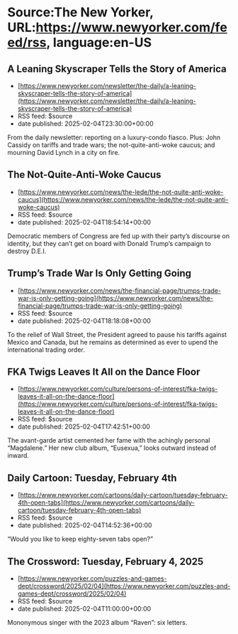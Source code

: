 # Source:The New Yorker, URL:https://www.newyorker.com/feed/rss, language:en-US

## A Leaning Skyscraper Tells the Story of America
 - [https://www.newyorker.com/newsletter/the-daily/a-leaning-skyscraper-tells-the-story-of-america](https://www.newyorker.com/newsletter/the-daily/a-leaning-skyscraper-tells-the-story-of-america)
 - RSS feed: $source
 - date published: 2025-02-04T23:30:00+00:00

From the daily newsletter: reporting on a luxury-condo fiasco. Plus: John Cassidy on tariffs and trade wars; the not-quite-anti-woke caucus; and mourning David Lynch in a city on fire.

## The Not-Quite-Anti-Woke Caucus
 - [https://www.newyorker.com/news/the-lede/the-not-quite-anti-woke-caucus](https://www.newyorker.com/news/the-lede/the-not-quite-anti-woke-caucus)
 - RSS feed: $source
 - date published: 2025-02-04T18:54:14+00:00

Democratic members of Congress are fed up with their party’s discourse on identity, but they can’t get on board with Donald Trump’s campaign to destroy D.E.I.

## Trump’s Trade War Is Only Getting Going
 - [https://www.newyorker.com/news/the-financial-page/trumps-trade-war-is-only-getting-going](https://www.newyorker.com/news/the-financial-page/trumps-trade-war-is-only-getting-going)
 - RSS feed: $source
 - date published: 2025-02-04T18:18:08+00:00

To the relief of Wall Street, the President agreed to pause his tariffs against Mexico and Canada, but he remains as determined as ever to upend the international trading order.

## FKA Twigs Leaves It All on the Dance Floor
 - [https://www.newyorker.com/culture/persons-of-interest/fka-twigs-leaves-it-all-on-the-dance-floor](https://www.newyorker.com/culture/persons-of-interest/fka-twigs-leaves-it-all-on-the-dance-floor)
 - RSS feed: $source
 - date published: 2025-02-04T17:42:51+00:00

The avant-garde artist cemented her fame with the achingly personal “Magdalene.” Her new club album, “Eusexua,” looks outward instead of inward.

## Daily Cartoon: Tuesday, February 4th
 - [https://www.newyorker.com/cartoons/daily-cartoon/tuesday-february-4th-open-tabs](https://www.newyorker.com/cartoons/daily-cartoon/tuesday-february-4th-open-tabs)
 - RSS feed: $source
 - date published: 2025-02-04T14:52:36+00:00

“Would you like to keep eighty-seven tabs open?”

## The Crossword: Tuesday, February 4, 2025
 - [https://www.newyorker.com/puzzles-and-games-dept/crossword/2025/02/04](https://www.newyorker.com/puzzles-and-games-dept/crossword/2025/02/04)
 - RSS feed: $source
 - date published: 2025-02-04T11:00:00+00:00

Mononymous singer with the 2023 album “Raven”: six letters.

